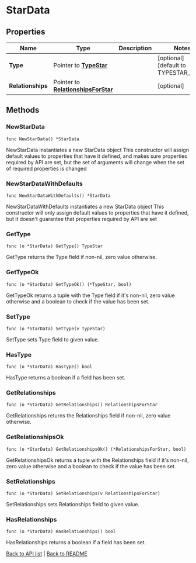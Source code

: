 # StarData

## Properties

Name | Type | Description | Notes
------------ | ------------- | ------------- | -------------
**Type** | Pointer to [**TypeStar**](TypeStar.md) |  | [optional] [default to TYPESTAR_STAR]
**Relationships** | Pointer to [**RelationshipsForStar**](RelationshipsForStar.md) |  | [optional] 

## Methods

### NewStarData

`func NewStarData() *StarData`

NewStarData instantiates a new StarData object
This constructor will assign default values to properties that have it defined,
and makes sure properties required by API are set, but the set of arguments
will change when the set of required properties is changed

### NewStarDataWithDefaults

`func NewStarDataWithDefaults() *StarData`

NewStarDataWithDefaults instantiates a new StarData object
This constructor will only assign default values to properties that have it defined,
but it doesn't guarantee that properties required by API are set

### GetType

`func (o *StarData) GetType() TypeStar`

GetType returns the Type field if non-nil, zero value otherwise.

### GetTypeOk

`func (o *StarData) GetTypeOk() (*TypeStar, bool)`

GetTypeOk returns a tuple with the Type field if it's non-nil, zero value otherwise
and a boolean to check if the value has been set.

### SetType

`func (o *StarData) SetType(v TypeStar)`

SetType sets Type field to given value.

### HasType

`func (o *StarData) HasType() bool`

HasType returns a boolean if a field has been set.

### GetRelationships

`func (o *StarData) GetRelationships() RelationshipsForStar`

GetRelationships returns the Relationships field if non-nil, zero value otherwise.

### GetRelationshipsOk

`func (o *StarData) GetRelationshipsOk() (*RelationshipsForStar, bool)`

GetRelationshipsOk returns a tuple with the Relationships field if it's non-nil, zero value otherwise
and a boolean to check if the value has been set.

### SetRelationships

`func (o *StarData) SetRelationships(v RelationshipsForStar)`

SetRelationships sets Relationships field to given value.

### HasRelationships

`func (o *StarData) HasRelationships() bool`

HasRelationships returns a boolean if a field has been set.


[Back to API list](../README.md#documentation-for-api-endpoints) | [Back to README](../README.md)


